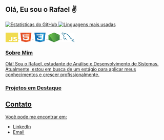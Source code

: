 ## Olá, Eu sou o Rafael ✌️

<div>
   <a href="https://github.com/rafael-da-silva-pereira">
   <img height="180em" src="https://github-readme-stats.vercel.app/api?username=rafael-da-silva-pereira&show_icons=true&theme=tokyonight&include_all_commits=true&count_private=true" alt="Estatísticas do GitHub"/>
   <img height="180em" src="https://github-readme-stats.vercel.app/api/top-langs/?username=rafael-da-silva-pereira&layout=compact&langs_count=6&theme=tokyonight" alt="Linguagens mais usadas"/>
</div>

<div style="display: inline_block"><br>
  <img align="center" alt="JavaScript" height="30" width="40" src="https://raw.githubusercontent.com/devicons/devicon/master/icons/javascript/javascript-plain.svg">
  <img align="center" alt="HTML5" height="30" width="40" src="https://raw.githubusercontent.com/devicons/devicon/master/icons/html5/html5-original.svg">
  <img align="center" alt="CSS3" height="30" width="40" src="https://raw.githubusercontent.com/devicons/devicon/master/icons/css3/css3-original.svg">
  <!--<img align="center" alt="Python" height="30" width="40" src="https://raw.githubusercontent.com/devicons/devicon/master/icons/python/python-original.svg">
  <img align="center" alt="React" height="30" width="40" src="https://raw.githubusercontent.com/devicons/devicon/master/icons/react/react-original.svg">-->
  <img align="center" alt="Node.js" height="30" width="40" src="https://raw.githubusercontent.com/devicons/devicon/master/icons/nodejs/nodejs-original.svg">
  <img align="center" alt="MySQL" height="30" width="40" src="https://raw.githubusercontent.com/devicons/devicon/master/icons/mysql/mysql-original.svg">
</div>

### Sobre Mim

Olá! Sou o Rafael, estudante de Análise e Desenvolvimento de Sistemas. Atualmente, estou em busca de um estágio para aplicar meus conhecimentos e crescer profissionalmente.

### Projetos em Destaque
<!--
Aqui estão alguns dos meus projetos mais recentes:

- [Projeto 1](https://github.com/rafael-da-silva-pereira/template-HTML-CSS/tree/master): Template de um site, feito apenas com duas linguagens de marcação: HTML e CSS.
- [Projeto 2](https://github.com/rafael-da-silva-pereira/lista-tarefas-objetivos): Aplicação web simples para gerenciar listas de tarefas, que armazena os dados no localStorage.
- [Projeto 3](https://github.com/rafael-da-silva-pereira/template-siteClinicaVeterinaria-bootstrap): Template de um site, usando Bootstrap de uma clínica veterinária.
- [Projeto 4](https://github.com/rafael-da-silva-pereira/API-personagens): API que faz operações, CRUD, em um banco de dados MySQL.
-->
## Contato

Você pode me encontrar em:
- [LinkedIn](https://www.linkedin.com/in/rafael-da-silva-pereira-6980422aa/)
 - [Email](mailto:rafasu_s.p@outlook.com)

